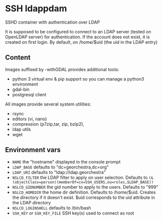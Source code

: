 # SSH ldappdam

SSHD container with authentication over LDAP

It is supposed to be configured to connect to an LDAP server (tested on
OpenLDAP server) for authentication. If the account does not exist, it is
created on first login. By default, on /home/$uid (the uid in the LDAP entry)


## Content
Images suffixed by -withGDAL provides additional tools:
 * python 3 virtual env & pip support so you can manage a python3 environment
 * gdal-bin
 * postgresql client

All images provide several system utilities:
 * rsync
 * editors (vi, nano)
 * compression (p7zip,tar, zip, bzip2),
 * ldap utils
 * wget

## Environment vars
 * `NAME` the "hostname" displayed in the console prompt
 * `LDAP_BASE` defaults to "dc=georchestra,dc=org"
 * `LDAP_URI` defaults to "ldap://ldap.georchestra"
 * `NSLCD_FILTER` the LDAP filter to apply on user selection. Defaults to `(&(objectClass=person)(memberOf=cn=SSH_USERS,ou=roles,$LDAP_BASE))`
 * `NSLCD_GIDNUMBER` the gid number to apply to the users. Defaults to "999"
 * `NSLCD_HOMEDIR` the home dir definition. Defaults to /home/$uid. Creates the directory if it doesn't exist. $uid corresponds to the uid attribute in the LDAP directory
 * `NSLCD_LOGINSHELL` defaults to /bin/bash
 * `SSH_KEY` or `SSH_KEY_FILE` SSH key(s) used to connect as root
